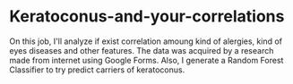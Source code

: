 # Keratoconus-and-your-correlations
On this job, I'll analyze if exist correlation amoung kind of alergies, kind of eyes diseases and other features. The data was acquired by a research made from internet using Google Forms. Also, I generate a Random Forest Classifier to try predict carriers of keratoconus.
